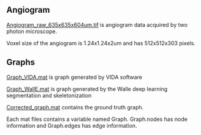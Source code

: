 ## Angiogram

[Angiogram_raw_635x635x604um.tif](https://drive.google.com/a/bu.edu/file/d/1vrB9ASvHCF-kcrRlnBRF0QnDi7KHqY8X/view?usp=sharing) is angiogram data acquired by two photon microscope.

Voxel size of the angiogram is 1.24x1.24x2um and has 512x512x303 pixels.

## Graphs

[Graph_VIDA.mat](https://drive.google.com/a/bu.edu/file/d/1-lgOJvdkZzEBcfY0jBfH8Fh14wcpaf1D/view?usp=sharing) is graph generated by VIDA software

[Graph_WallE.mat](https://drive.google.com/a/bu.edu/file/d/1SvtsH8-TAIhsW5NbOraTUjHRRxEYRAFu/view?usp=sharing) is graph generated by the Walle deep learning segmentation and skeletonization

[Corrected_graph.mat](https://drive.google.com/a/bu.edu/file/d/1Q2XDsbJqi-itkO1Iep8dGSZeSH4Uay8B/view?usp=sharing) contains 
the ground truth graph.

Each mat files contains a variable named Graph. 
Graph.nodes has node information and Graph.edges has edge information.


